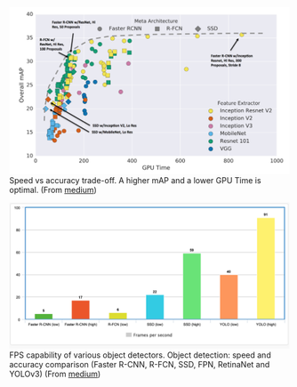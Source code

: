 ![](./images/1_sNH_XnRaFxGKBJbLEXgwuQ.png) 
Speed vs accuracy trade-off. A higher mAP and a lower GPU Time is optimal. (From [medium](https://medium.com/nanonets/how-to-automate-surveillance-easily-with-deep-learning-4eb4fa0cd68d))



![](./images/1_91IEBjndluej6k7wt17GFw.png)
FPS capability of various object detectors.
Object detection: speed and accuracy comparison (Faster R-CNN, R-FCN, SSD, FPN, RetinaNet and YOLOv3) (From [medium](https://medium.com/@jonathan_hui/object-detection-speed-and-accuracy-comparison-faster-r-cnn-r-fcn-ssd-and-yolo-5425656ae359))